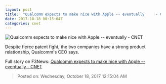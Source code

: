 ```yaml
---
layout: post
title:  "Qualcomm expects to make nice with Apple -- eventually     - CNET"
date: 2017-10-18 00:15:04Z
categories: cnet
---
```


![Qualcomm expects to make nice with Apple -- eventually     - CNET](https://cnet2.cbsistatic.com/img/ZDcOucfGvLSts_5jlg92icrEIp4=/670x503/2017/10/18/28dc05e8-037b-4480-af6d-7de3d84005bd/gettyimages-631096534.jpg)

Despite fierce patent fight, the two companies have a strong product relationship, Qualcomm's CEO says.


Full story on F3News: [Qualcomm expects to make nice with Apple -- eventually     - CNET](http://www.f3nws.com/n/qqGK3G)

> Posted on: Wednesday, October 18, 2017 12:15:04 AM
